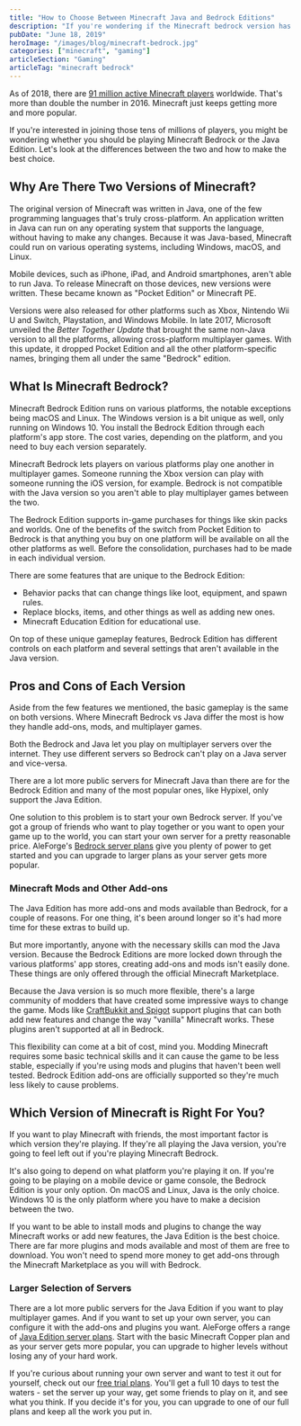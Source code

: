 ```yaml
---
title: "How to Choose Between Minecraft Java and Bedrock Editions"
description: "If you're wondering if the Minecraft bedrock version has advantages over the java edition, we reveal the good, the bad, and the differences."
pubDate: "June 18, 2019"
heroImage: "/images/blog/minecraft-bedrock.jpg"
categories: ["minecraft", "gaming"]
articleSection: "Gaming"
articleTag: "minecraft bedrock"
---
```


As of 2018, there are [91 million active Minecraft players](https://www.statista.com/statistics/680139/minecraft-active-players-worldwide/) worldwide. That's more than double the number in 2016. Minecraft just keeps getting more and more popular.

If you're interested in joining those tens of millions of players, you might be wondering whether you should be playing Minecraft Bedrock or the Java Edition. Let's look at the differences between the two and how to make the best choice.

## Why Are There Two Versions of Minecraft?

The original version of Minecraft was written in Java, one of the few programming languages that's truly cross-platform. An application written in Java can run on any operating system that supports the language, without having to make any changes. Because it was Java-based, Minecraft could run on various operating systems, including Windows, macOS, and Linux.

Mobile devices, such as iPhone, iPad, and Android smartphones, aren't able to run Java. To release Minecraft on those devices, new versions were written. These became known as "Pocket Edition" or Minecraft PE.

Versions were also released for other platforms such as Xbox, Nintendo Wii U and Switch, Playstation, and Windows Mobile. In late 2017, Microsoft unveiled the _Better Together Update_ that brought the same non-Java version to all the platforms, allowing cross-platform multiplayer games. With this update, it dropped Pocket Edition and all the other platform-specific names, bringing them all under the same "Bedrock" edition.

## What Is Minecraft Bedrock?

Minecraft Bedrock Edition runs on various platforms, the notable exceptions being macOS and Linux. The Windows version is a bit unique as well, only running on Windows 10. You install the Bedrock Edition through each platform's app store. The cost varies, depending on the platform, and you need to buy each version separately.

Minecraft Bedrock lets players on various platforms play one another in multiplayer games. Someone running the Xbox version can play with someone running the iOS version, for example. Bedrock is not compatible with the Java version so you aren't able to play multiplayer games between the two.

The Bedrock Edition supports in-game purchases for things like skin packs and worlds. One of the benefits of the switch from Pocket Edition to Bedrock is that anything you buy on one platform will be available on all the other platforms as well. Before the consolidation, purchases had to be made in each individual version.

There are some features that are unique to the Bedrock Edition:

- Behavior packs that can change things like loot, equipment, and spawn rules.
- Replace blocks, items, and other things as well as adding new ones.
- Minecraft Education Edition for educational use.

On top of these unique gameplay features, Bedrock Edition has different controls on each platform and several settings that aren't available in the Java version.

## Pros and Cons of Each Version

Aside from the few features we mentioned, the basic gameplay is the same on both versions. Where Minecraft Bedrock vs Java differ the most is how they handle add-ons, mods, and multiplayer games.

Both the Bedrock and Java let you play on multiplayer servers over the internet. They use different servers so Bedrock can't play on a Java server and vice-versa.

There are a lot more public servers for Minecraft Java than there are for the Bedrock Edition and many of the most popular ones, like Hypixel, only support the Java Edition.

One solution to this problem is to start your own Bedrock server. If you've got a group of friends who want to play together or you want to open your game up to the world, you can start your own server for a pretty reasonable price. AleForge's [Bedrock server plans](../games/minecraftbedrock) give you plenty of power to get started and you can upgrade to larger plans as your server gets more popular.

### Minecraft Mods and Other Add-ons

The Java Edition has more add-ons and mods available than Bedrock, for a couple of reasons. For one thing, it's been around longer so it's had more time for these extras to build up.

But more importantly, anyone with the necessary skills can mod the Java version. Because the Bedrock Editions are more locked down through the various platforms' app stores, creating add-ons and mods isn't easily done. These things are only offered through the official Minecraft Marketplace.

Because the Java version is so much more flexible, there's a large community of modders that have created some impressive ways to change the game. Mods like [CraftBukkit and Spigot](https://www.spigotmc.org/resources/categories/bukkit.4/) support plugins that can both add new features and change the way "vanilla" Minecraft works. These plugins aren't supported at all in Bedrock.

This flexibility can come at a bit of cost, mind you. Modding Minecraft requires some basic technical skills and it can cause the game to be less stable, especially if you're using mods and plugins that haven't been well tested. Bedrock Edition add-ons are officially supported so they're much less likely to cause problems.

## Which Version of Minecraft is Right For You?

If you want to play Minecraft with friends, the most important factor is which version they're playing. If they're all playing the Java version, you're going to feel left out if you're playing Minecraft Bedrock.

It's also going to depend on what platform you're playing it on. If you're going to be playing on a mobile device or game console, the Bedrock Edition is your only option. On macOS and Linux, Java is the only choice. Windows 10 is the only platform where you have to make a decision between the two.

If you want to be able to install mods and plugins to change the way Minecraft works or add new features, the Java Edition is the best choice. There are far more plugins and mods available and most of them are free to download. You won't need to spend more money to get add-ons through the Minecraft Marketplace as you will with Bedrock.

### Larger Selection of Servers

There are a lot more public servers for the Java Edition if you want to play multiplayer games. And if you want to set up your own server, you can configure it with the add-ons and plugins you want. AleForge offers a range of [Java Edition server plans](../games/minecraft). Start with the basic Minecraft Copper plan and as your server gets more popular, you can upgrade to higher levels without losing any of your hard work.

If you're curious about running your own server and want to test it out for yourself, check out our [free trial plans](../gameservers). You'll get a full 10 days to test the waters - set the server up your way, get some friends to play on it, and see what you think. If you decide it's for you, you can upgrade to one of our full plans and keep all the work you put in.

